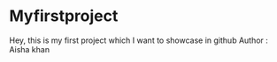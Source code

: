 # Myfirstproject
Hey, this is my first project which I want to showcase in github
Author : Aisha khan
